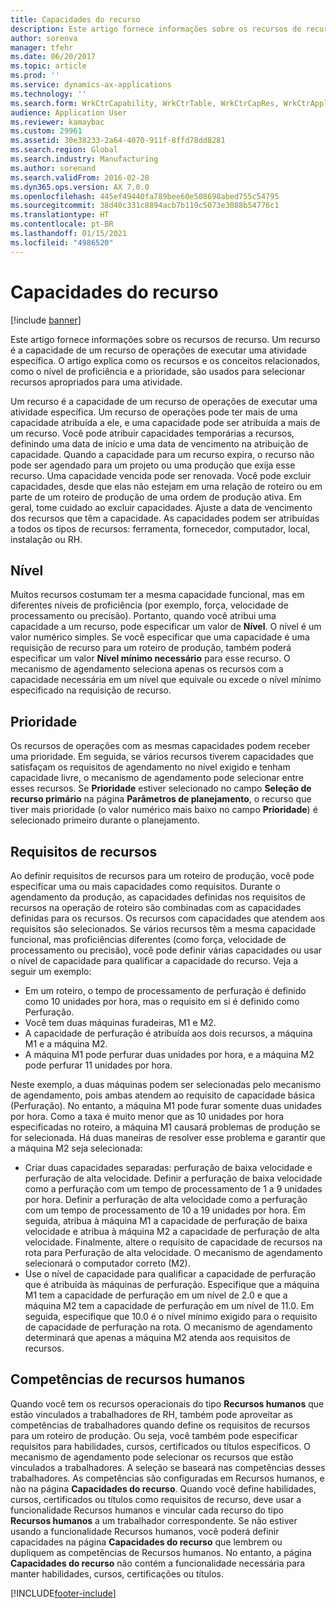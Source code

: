 ```yaml
---
title: Capacidades do recurso
description: Este artigo fornece informações sobre os recursos de recurso. Um recurso é a capacidade de um recurso de operações de executar uma atividade específica. O artigo explica como os recursos e os conceitos relacionados, como o nível de proficiência e a prioridade, são usados para selecionar recursos apropriados para uma atividade.
author: sorenva
manager: tfehr
ms.date: 06/20/2017
ms.topic: article
ms.prod: ''
ms.service: dynamics-ax-applications
ms.technology: ''
ms.search.form: WrkCtrCapability, WrkCtrTable, WrkCtrCapRes, WrkCtrApplicableResources
audience: Application User
ms.reviewer: kamaybac
ms.custom: 29961
ms.assetid: 30e38233-2a64-4070-911f-8ffd78dd8281
ms.search.region: Global
ms.search.industry: Manufacturing
ms.author: sorenand
ms.search.validFrom: 2016-02-28
ms.dyn365.ops.version: AX 7.0.0
ms.openlocfilehash: 445ef49440fa789bee60e508698abed755c54795
ms.sourcegitcommit: 38d40c331c8894acb7b119c5073e3088b54776c1
ms.translationtype: HT
ms.contentlocale: pt-BR
ms.lasthandoff: 01/15/2021
ms.locfileid: "4986520"
---
```

# <a name="resource-capabilities"></a>Capacidades do recurso

[!include [banner](../includes/banner.md)]

Este artigo fornece informações sobre os recursos de recurso. Um recurso é a capacidade de um recurso de operações de executar uma atividade específica. O artigo explica como os recursos e os conceitos relacionados, como o nível de proficiência e a prioridade, são usados para selecionar recursos apropriados para uma atividade.

Um recurso é a capacidade de um recurso de operações de executar uma atividade específica. Um recurso de operações pode ter mais de uma capacidade atribuída a ele, e uma capacidade pode ser atribuída a mais de um recurso. Você pode atribuir capacidades temporárias a recursos, definindo uma data de início e uma data de vencimento na atribuição de capacidade. Quando a capacidade para um recurso expira, o recurso não pode ser agendado para um projeto ou uma produção que exija esse recurso. Uma capacidade vencida pode ser renovada. Você pode excluir capacidades, desde que elas não estejam em uma relação de roteiro ou em parte de um roteiro de produção de uma ordem de produção ativa. Em geral, tome cuidado ao excluir capacidades. Ajuste a data de vencimento dos recursos que têm a capacidade. As capacidades podem ser atribuídas a todos os tipos de recursos: ferramenta, fornecedor, computador, local, instalação ou RH.

## <a name="level"></a>Nível
Muitos recursos costumam ter a mesma capacidade funcional, mas em diferentes níveis de proficiência (por exemplo, força, velocidade de processamento ou precisão). Portanto, quando você atribui uma capacidade a um recurso, pode especificar um valor de **Nível**. O nível é um valor numérico simples. Se você especificar que uma capacidade é uma requisição de recurso para um roteiro de produção, também poderá especificar um valor **Nível mínimo necessário** para esse recurso. O mecanismo de agendamento seleciona apenas os recursos com a capacidade necessária em um nível que equivale ou excede o nível mínimo especificado na requisição de recurso.

## <a name="priority"></a>Prioridade
Os recursos de operações com as mesmas capacidades podem receber uma prioridade. Em seguida, se vários recursos tiverem capacidades que satisfaçam os requisitos de agendamento no nível exigido e tenham capacidade livre, o mecanismo de agendamento pode selecionar entre esses recursos. Se **Prioridade** estiver selecionado no campo **Seleção de recurso primário** na página **Parâmetros de planejamento**, o recurso que tiver mais prioridade (o valor numérico mais baixo no campo **Prioridade**) é selecionado primeiro durante o planejamento.

## <a name="resource-requirements"></a>Requisitos de recursos
Ao definir requisitos de recursos para um roteiro de produção, você pode especificar uma ou mais capacidades como requisitos. Durante o agendamento da produção, as capacidades definidas nos requisitos de recursos na operação de roteiro são combinadas com as capacidades definidas para os recursos. Os recursos com capacidades que atendem aos requisitos são selecionados. Se vários recursos têm a mesma capacidade funcional, mas proficiências diferentes (como força, velocidade de processamento ou precisão), você pode definir várias capacidades ou usar o nível de capacidade para qualificar a capacidade do recurso. Veja a seguir um exemplo:

-   Em um roteiro, o tempo de processamento de perfuração é definido como 10 unidades por hora, mas o requisito em si é definido como Perfuração.
-   Você tem duas máquinas furadeiras, M1 e M2.
-   A capacidade de perfuração é atribuída aos dois recursos, a máquina M1 e a máquina M2.
-   A máquina M1 pode perfurar duas unidades por hora, e a máquina M2 pode perfurar 11 unidades por hora.

Neste exemplo, a duas máquinas podem ser selecionadas pelo mecanismo de agendamento, pois ambas atendem ao requisito de capacidade básica (Perfuração). No entanto, a máquina M1 pode furar somente duas unidades por hora. Como a taxa é muito menor que as 10 unidades por hora especificadas no roteiro, a máquina M1 causará problemas de produção se for selecionada. Há duas maneiras de resolver esse problema e garantir que a máquina M2 seja selecionada:

-   Criar duas capacidades separadas: perfuração de baixa velocidade e perfuração de alta velocidade. Definir a perfuração de baixa velocidade como a perfuração com um tempo de processamento de 1 a 9 unidades por hora. Definir a perfuração de alta velocidade como a perfuração com um tempo de processamento de 10 a 19 unidades por hora. Em seguida, atribua à máquina M1 a capacidade de perfuração de baixa velocidade e atribua à máquina M2 a capacidade de perfuração de alta velocidade. Finalmente, altere o requisito de capacidade de recursos na rota para Perfuração de alta velocidade. O mecanismo de agendamento selecionará o computador correto (M2).
-   Use o nível de capacidade para qualificar a capacidade de perfuração que é atribuída às máquinas de perfuração. Especifique que a máquina M1 tem a capacidade de perfuração em um nível de 2.0 e que a máquina M2 tem a capacidade de perfuração em um nível de 11.0. Em seguida, especifique que 10.0 é o nível mínimo exigido para o requisito de capacidade de perfuração na rota. O mecanismo de agendamento determinará que apenas a máquina M2 atenda aos requisitos de recursos.

## <a name="competencies-for-human-resources"></a>Competências de recursos humanos
Quando você tem os recursos operacionais do tipo **Recursos humanos** que estão vinculados a trabalhadores de RH, também pode aproveitar as competências de trabalhadores quando define os requisitos de recursos para um roteiro de produção. Ou seja, você também pode especificar requisitos para habilidades, cursos, certificados ou títulos específicos. O mecanismo de agendamento pode selecionar os recursos que estão vinculados a trabalhadores. A seleção se baseará nas competências desses trabalhadores. As competências são configuradas em Recursos humanos, e não na página **Capacidades do recurso**. Quando você define habilidades, cursos, certificados ou títulos como requisitos de recurso, deve usar a funcionalidade Recursos humanos e vincular cada recurso do tipo **Recursos humanos** a um trabalhador correspondente. Se não estiver usando a funcionalidade Recursos humanos, você poderá definir capacidades na página **Capacidades do recurso** que lembrem ou dupliquem as competências de Recursos humanos. No entanto, a página **Capacidades do recurso** não contém a funcionalidade necessária para manter habilidades, cursos, certificações ou títulos.





[!INCLUDE[footer-include](../../includes/footer-banner.md)]